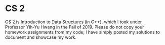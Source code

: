 # CS 2
CS 2 is Introduction to Data Structures (in C++), which I took under Professor Yih-Yu Hwang in the Fall of 2019. Please do not copy your homework assignments from my code; I have simply posted my solutions to document and showcase my work.

